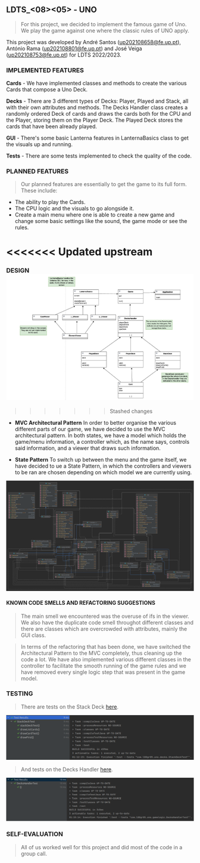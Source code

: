 ## LDTS_<08><05> - UNO

>For this project, we decided to implement the famous game of Uno. We play the game against one where the classic rules of UNO apply.

This project was developed by André Santos (up202108658@fe.up.pt), António Rama (up202108801@fe.up.pt) and José Veiga (up202108753@fe.up.pt) for LDTS 2022/2023.

### IMPLEMENTED FEATURES

**Cards** - We have implemented classes and methods to create the various Cards that compose a Uno Deck.

**Decks** - There are 3 different types of Decks: Player, Played and Stack, all with their own attributes and methods. The Decks Handler class creates a randomly ordered Deck of cards and draws the cards both for the CPU and the Player, storing them on the Player Deck. The Played Deck stores the cards that have been already played.

**GUI** - There's some basic Lanterna features in LanternaBasics class to get the visuals up and running.

**Tests** - There are some tests implemented to check the quality of the code.

### PLANNED FEATURES

> Our planned features are essentially to get the game to its full form. These include:
- The ability to play the Cards.
- The CPU logic and the visuals to go alongside it.
- Create a main menu where one is able to create a new game and change some basic settings like the sound, the game mode or see the rules.

<<<<<<< Updated upstream
=======
### DESIGN![img.png](img.png)
>>>>>>> Stashed changes

- **MVC Architectural Pattern** In order to better organise the various different parts of our game, we have decided to use the MVC architectural pattern. In both states, we have a model which holds the game/menu information, a controller which, as the name says, controls said information, and a viewer that draws such information.

- **State Pattern** To switch up between the menu and the game itself, we have decided to ue a State Pattern, in which the controllers and viewers to be ran are chosen depending on which model we are currently using.


![png](images/uml.png)



#### KNOWN CODE SMELLS AND REFACTORING SUGGESTIONS

> The main smell we encountered was the overuse of ifs in the viewer. We also have the duplicate code smell throughot different classes and there are classes which are overcrowded with attributes, mainly the GUI class.

>In terms of the refactoring that has been done, we have switched the Architectural Pattern to the MVC completely, thus cleaning up the code a lot. We have also implemented various different classes in the controller to facilitate the smooth running of the game rules and we have removed every single logic step that was present in the game model.


### TESTING

> There are tests on the Stack Deck [here](src/test/java/com/l08gr05/uno/decks_cards/StackDeckTest.java).

![png](images/test1.png)

> And tests on the Decks Handler [here](src/test/java/com/l08gr05/uno/gamelogic/DecksHandlerTest.java).

![png](images/test2.png)
### SELF-EVALUATION

> All of us worked well for this project and did most of the code in a group call.
